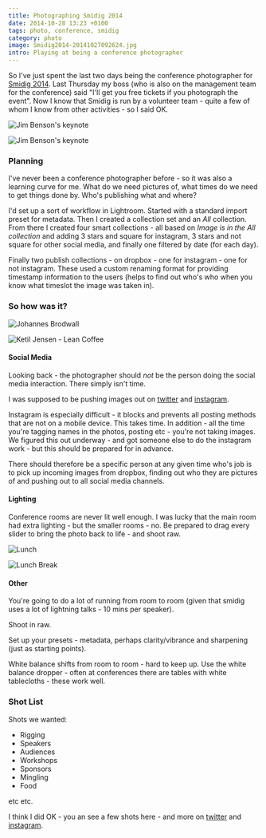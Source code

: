 ```yaml
---
title: Photographing Smidig 2014
date: 2014-10-28 13:23 +0100
tags: photo, conference, smidig
category: photo
image: Smidig2014-20141027092624.jpg
intro: Playing at being a conference photographer
---
```


So I've just spent the last two days being the conference photographer for [Smidig 2014](http://2014.smidig.no/). Last Thursday
my boss (who is also on the management team for the conference) said "I'll get you free tickets if you photograph the event". Now
I know that Smidig is run by a volunteer team - quite a few of whom I know from other activities - so I said OK.

![Jim Benson's keynote](/images/posts/2014/10/Smidig2014-20141027092624.jpg)

![Jim Benson's keynote](/images/posts/2014/10/Smidig2014-20141027104625.jpg)

### Planning

I've never been a conference photographer before - so it was also a learning curve for me. What do we need pictures of, what
times do we need to get things done by. Who's publishing what and where?

I'd set up a sort of workflow in Lightroom. Started with a standard import preset for metadata. Then I created a collection
set and an _All_ collection. From there I created four smart collections - all based on _Image is in the All collection_ and adding
3 stars and square for instagram, 3 stars and not square for other social media, and finally one filtered by date (for each day).

Finally two publish collections - on dropbox - one for instagram - one for not instagram. These used a custom renaming format for providing
timestamp information to the users (helps to find out who's who when you know what timeslot the image was taken in).

### So how was it?

![Johannes Brodwall](/images/posts/2014/10/Smidig2014-20141027112413.jpg)

![Ketil Jensen - Lean Coffee](/images/posts/2014/10/Smidig2014-20141027131540.jpg)

#### Social Media

Looking back - the photographer should _not_ be the person doing the social media interaction. There simply isn't time.

I was supposed to be pushing images out on [twitter](http://twitter.com/smidig) and [instagram](http://instagram.com/smidigkonferansen).

Instagram is especially difficult - it blocks and prevents all posting methods that are not on a mobile device. This takes time. In
addition - all the time you're tagging names in the photos, posting etc - you're not taking images. We figured this out underway - and
got someone else to do the instagram work - but this should be prepared for in advance.

There should therefore be a specific person at any given time who's job is to pick up incoming images from dropbox, finding out who they
are pictures of and pushing out to all social media channels.

#### Lighting

Conference rooms are never lit well enough. I was lucky that the main room had extra lighting - but the smaller rooms - no. Be prepared to drag
every slider to bring the photo back to life - and shoot raw.

![Lunch](/images/posts/2014/10/Smidig2014-20141027115455.jpg)

![Lunch Break](/images/posts/2014/10/Smidig2014-20141027124914.jpg)

#### Other

You're going to do a lot of running from room to room (given that smidig uses a lot of lightning talks - 10 mins per speaker).

Shoot in raw.

Set up your presets - metadata, perhaps clarity/vibrance and sharpening (just as starting points).

White balance shifts from room to room - hard to keep up. Use the white balance dropper - often at conferences there are tables with white
tablecloths - these work well.

### Shot List

Shots we wanted:

- Rigging
- Speakers
- Audiences
- Workshops
- Sponsors
- Mingling
- Food

etc etc.

I think I did OK - you an see a few shots here - and more on [twitter](http://twitter.com/smidig) and
[instagram](http://instagram.com/smidigkonferansen).
